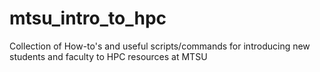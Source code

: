 # mtsu_intro_to_hpc
Collection of How-to's and useful scripts/commands for introducing new students and faculty to HPC resources at MTSU
